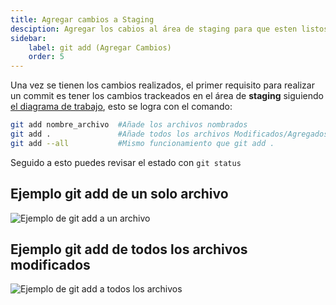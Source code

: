```yaml
---
title: Agregar cambios a Staging
desciption: Agregar los cabios al área de staging para que esten listos a su postior commit
sidebar:
    label: git add (Agregar Cambios)
    order: 5
---
```


Una vez se tienen los cambios realizados, el primer requisito para realizar un commit es tener los cambios trackeados en el área de **staging** siguiendo [el diagrama de trabajo](/Documentacion_Integra/documentacion/git_github/inicio#como-funciona-git), esto se logra con el comando:

```bash
git add nombre_archivo  #Añade los archivos nombrados
git add .               #Añade todos los archivos Modificados/Agregados
git add --all           #Mismo funcionamiento que git add .
```

Seguido a esto puedes revisar el estado con `git status`

## Ejemplo git add de un solo archivo
![Ejemplo de git add a un archivo](@assets/Git_Github/git-add-ejemplo.png)

## Ejemplo git add de todos los archivos modificados
![Ejemplo de git add a todos los archivos](@assets/Git_Github/git-add-todos-ejemplo.png)

